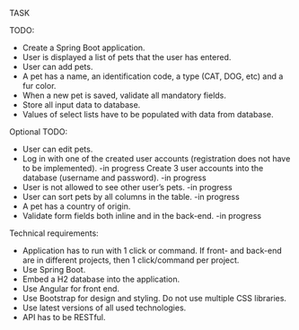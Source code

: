 TASK

TODO:
*	Create a Spring Boot application.
*	User is displayed a list of pets that the user has entered.
*	User can add pets.
*	A pet has a name, an identification code, a type (CAT, DOG, etc) and a fur color.
*	When a new pet is saved, validate all mandatory fields.
*	Store all input data to database.
*	Values of select lists have to be populated with data from database.


Optional TODO:
*	User can edit pets.
* Log in with one of the created user accounts (registration does not have to be implemented). -in progress
Create 3 user accounts into the database (username and password). -in progress
*	User is not allowed to see other user’s pets. -in progress
*	User can sort pets by all columns in the table. -in progress
*	A pet has a country of origin.
*	Validate form fields both inline and in the back-end. -in progress


Technical requirements:
*	Application has to run with 1 click or command.
If front- and back-end are in different projects, then 1 click/command per project.
*	Use Spring Boot.
*	Embed a H2 database into the application.
*	Use Angular for front end.
*	Use Bootstrap for design and styling. Do not use multiple CSS libraries.
*	Use latest versions of all used technologies.
*	API has to be RESTful.






